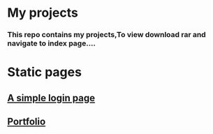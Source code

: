 # My projects
### This repo contains my projects,To view download rar and navigate to index page....

# Static pages

## [A simple login page](https://jayanth353.github.io/Projects/simple_login_page/)
## [Portfolio](https://jayanth353.github.io/Projects/Portfolio)
